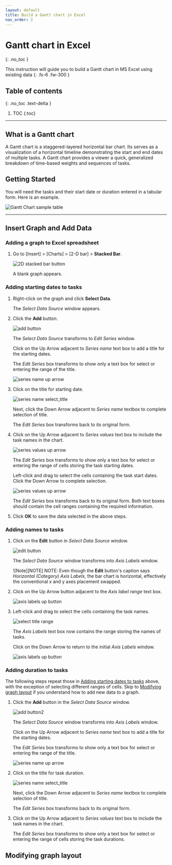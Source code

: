 ```yaml
---
layout: default
title: Build a Gantt chart in Excel
nav_order: 2
---
```


# Gantt chart in Excel
{: .no_toc }

This instruction will guide you to build a Gantt chart in MS Excel using existing data
{: .fs-6 .fw-300 }

## Table of contents
{: .no_toc .text-delta }

1. TOC
{:toc}

---

## What is a Gantt chart
A Gantt chart is a staggered-layered horizontal bar chart.
Its serves as a visualization of a horizontal timeline demonstrating the start and end dates of multiple tasks.
A Gantt chart provides a viewer a quick, generalized breakdown of time-based weights and sequences of tasks.

## Getting Started
You will need the tasks and their start date or duration entered in a tabular form.
Here is an example.

![Gantt Chart sample table](https://github.com/KevinSCLin/Kevin-Vlad-Test-Docs/blob/gh-pages/assets/images/gantt_chart_sample_tasks.png?raw=true)

---
## Insert Graph and Add Data

### Adding a graph to Excel spreadsheet
1. Go to [Insert] > [Charts] > [2-D bar] > **Stacked Bar**.

    ![2D stacked bar button](https://github.com/KevinSCLin/Kevin-Vlad-Test-Docs/blob/gh-pages/assets/images/2D_stacked_bar.png?raw=true)
    
    A blank graph appears.
    
### Adding starting dates to tasks 
1. Right-click on the graph and click **Select Data**.

    The _Select Data Source_ window appears.

2. Click the **Add** button.

    ![add button](https://github.com/KevinSCLin/Kevin-Vlad-Test-Docs/blob/gh-pages/assets/images/select_data_source_add_button.png?raw=true)
    
    The _Select Data Source_ transforms to _Edit Series_ window.
    
    Click on the Up Arrow adjacent to _Series name_ text box to add a title for the starting dates.
    
    The _Edit Series_ box transforms to show only a text box for select or entering the range of the title.
    
    ![series name up arrow](https://github.com/KevinSCLin/Kevin-Vlad-Test-Docs/blob/gh-pages/assets/images/edit_series_series_name_up_button.png?raw=true)

3. Click on the title for starting date.

    ![series name select_title](https://github.com/KevinSCLin/Kevin-Vlad-Test-Docs/blob/gh-pages/assets/images/edit_series_select_title.png?raw=true)
   
   Next, click the Down Arrow adjacent to _Series name_ textbox to complete selection of title.
   
   The _Edit Series_ box transforms back to its original form.
   
4. Click on the Up Arrow adjacent to _Series values_ text box to include the task names in the chart.

   ![series values up arrow](https://github.com/KevinSCLin/Kevin-Vlad-Test-Docs/blob/gh-pages/assets/images/edit_series_series_values_up_button.PNG?raw=true)

   The _Edit Series_ box transforms to show only a text box for select or entering the range of cells storing the task starting dates.
      
   Left-click and drag to select the cells containing the task start dates. Click the Down Arrow to complete selection.
   
   ![series values up arrow](https://github.com/KevinSCLin/Kevin-Vlad-Test-Docs/blob/gh-pages/assets/images/edit_series_select_values.png?raw=true)
   
   The _Edit Series_ box transforms back to its original form.
   Both text boxes should contain the cell ranges containing the required information.
   
5. Click **OK** to save the data selected in the above steps.

### Adding names to tasks

1. Click on the **Edit** button in _Select Data Source_ window.

    ![edit button](https://github.com/KevinSCLin/Kevin-Vlad-Test-Docs/blob/gh-pages/assets/images/select_data_source_edit_button.png?raw=true)
    
    The _Select Data Source_ window transforms into _Axis Labels_ window.
    
    ![Note][NOTE] NOTE: Even though the **Edit** button's caption says _Horizontal (Category) Axis Labels_, 
    the bar chart is horizontal, effectively the conventional x and y axes placement swapped.
    
2. Click on the Up Arrow button adjacent to the _Axis label range_ text box.
    
    ![axis labels up button](https://github.com/KevinSCLin/Kevin-Vlad-Test-Docs/blob/gh-pages/assets/images/axis_labels_up_button.PNG?raw=true)
    
3. Left-click and drag to select the cells containing the task names.

    ![select title range](https://github.com/KevinSCLin/Kevin-Vlad-Test-Docs/blob/gh-pages/assets/images/axis_labels_select_range.png?raw=true)

    The _Axis Labels_ text box now contains the range storing the names of tasks.
    
    Click on the Down Arrow to return to the initial _Axis Labels_ window.
    
    ![axis labels up button](https://github.com/KevinSCLin/Kevin-Vlad-Test-Docs/blob/gh-pages/assets/images/axis_labels_textbox_filled.png?raw=true)

### Adding duration to tasks

The following steps repeat those in [Adding starting dates to tasks](#adding-starting-dates-to-tasks) above,
with the exception of selecting different ranges of cells. Skip to [Modifying graph layout](#modifying-graph-layout)
if you understand how to add new data to a graph.

1. Click the **Add** button in the _Select Data Source_ window.

    ![add button2](https://github.com/KevinSCLin/Kevin-Vlad-Test-Docs/blob/gh-pages/assets/images/select_data_source_add_button_2.PNG?raw=true)

    The _Select Data Source_ window transforms into _Axis Labels_ window.
    
    Click on the Up Arrow adjacent to _Series name_ text box to add a title for the starting dates.
        
    The _Edit Series_ box transforms to show only a text box for select or entering the range of the title.
        
    ![series name up arrow](https://github.com/KevinSCLin/Kevin-Vlad-Test-Docs/blob/gh-pages/assets/images/edit_series_series_name_up_button.png?raw=true)
    
2. Click on the title for task duration.

    ![series name select_title](https://github.com/KevinSCLin/Kevin-Vlad-Test-Docs/blob/gh-pages/assets/images/edit_series_select_title2.png?raw=true)

   Next, click the Down Arrow adjacent to _Series name_ textbox to complete selection of title.
   
   The _Edit Series_ box transforms back to its original form.

3. Click on the Up Arrow adjacent to _Series values_ text box to include the task names in the chart.
   
      The _Edit Series_ box transforms to show only a text box for select or entering the range of cells storing the task durations.

## Modifying graph layout